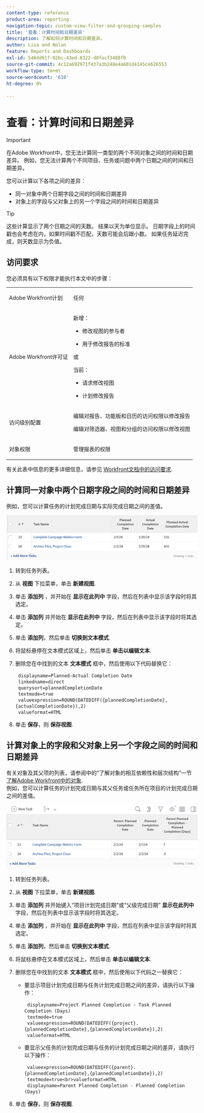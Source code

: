 ```yaml
---
content-type: reference
product-area: reporting
navigation-topic: custom-view-filter-and-grouping-samples
title: '查看：计算时间和日期差异'
description: 了解如何计算时间和日期差异。
author: Lisa and Nolan
feature: Reports and Dashboards
exl-id: 548dd91f-02bc-43ed-8322-d0facf3488f0
source-git-commit: 4c12a692971f437a3b248e4a601d4145ce626553
workflow-type: tm+mt
source-wordcount: '610'
ht-degree: 0%

---
```


# 查看：计算时间和日期差异

<!-- Audited: 1/2024 -->

>[!IMPORTANT]
>
>在Adobe Workfront中，您无法计算同一类型的两个不同对象之间的时间和日期差异。 例如，您无法计算两个不同项目、任务或问题中两个日期之间的时间和日期差异。

您可以计算以下各项之间的差异：

* 同一对象中两个日期字段之间的时间和日期差异
* 对象上的字段与父对象上的另一个字段之间的时间和日期差异

>[!TIP]
>
>这些计算显示了两个日期之间的天数。 结果以天为单位显示。 日期字段上的时间戳也会考虑在内，如果时间戳不匹配，天数可能会后跟小数。 如果任务延迟完成，则天数显示为负值。

## 访问要求

您必须具有以下权限才能执行本文中的步骤：

<table style="table-layout:auto"> 
 <col> 
 <col> 
 <tbody> 
  <tr> 
   <td role="rowheader">Adobe Workfront计划</td> 
   <td> <p>任何</p> </td> 
  </tr> 
  <tr> 
   <td role="rowheader">Adobe Workfront许可证</td> 
   <td> <p>新增： </p><ul><li><p>修改视图的参与者 </p></li><li>
   <p>用于修改报告的标准</p></li></ul><p>或</p><p>当前：</p><ul><li><p>请求修改视图 </p></li><li>
   <p>计划修改报告</p> </li><ul></td> 
  </tr> 
  <tr> 
   <td role="rowheader">访问级别配置</td> 
   <td> <p>编辑对报告、功能板和日历的访问权限以修改报告</p> <p>编辑对筛选器、视图和分组的访问权限以修改视图</p> </td> 
  </tr>  
  <tr> 
   <td role="rowheader">对象权限</td> 
   <td> <p>管理报表的权限</p>  </td> 
  </tr> 
 </tbody> 
</table>

有关此表中信息的更多详细信息，请参见 [Workfront文档中的访问要求](/help/quicksilver/administration-and-setup/add-users/access-levels-and-object-permissions/access-level-requirements-in-documentation.md).

## 计算同一对象中两个日期字段之间的时间和日期差异

例如，您可以计算任务的计划完成日期与实际完成日期之间的差值。

![](assets/view-planned-actual-completion-dates-datediff-column-new.png)

1. 转到任务列表。
1. 从 **视图** 下拉菜单，单击 **新建视图**.

1. 单击 **添加列** ，并开始在 **显示在此列中** 字段，然后在列表中显示该字段时将其选定。

1. 单击 **添加列** 并开始在 **显示在此列中** 字段，然后在列表中显示该字段时将其选定。

1. 单击 **添加列**，然后单击 **切换到文本模式**.

1. 将鼠标悬停在文本模式区域上，然后单击 **单击以编辑文本**.
1. 删除您在中找到的文本 **文本模式** 框中，然后使用以下代码替换它：

   ```
    displayname=Planned-Actual Completion Date
    linkedname=direct
    querysort=plannedCompletionDate
    textmode=true
    valueexpression=ROUND(DATEDIFF({plannedCompletionDate},{actualCompletionDate}),2)
    valueformat=HTML
   ```

1. 单击 **保存**，则 **保存视图**.

## 计算对象上的字段和父对象上另一个字段之间的时间和日期差异

有关对象及其父项的列表，请参阅中的“了解对象的相互依赖性和层次结构”一节 [了解Adobe Workfront中的对象](../../../workfront-basics/navigate-workfront/workfront-navigation/understand-objects.md).\
例如，您可以计算任务的计划完成日期与其父任务或任务所在项目的计划完成日期之间的差值。

![](assets/view-project-planned-task-planned-completion-dates-datediff-column-new.png)

1. 转到任务列表。
1. 从 **视图** 下拉菜单，单击 **新建视图**.

1. 单击 **添加列** 并开始键入“项目计划完成日期”或“父级完成日期” **显示在此列中** 字段，然后在列表中显示该字段时将其选定。

1. 单击 **添加列** ，并开始在 **显示在此列中** 字段，然后在列表中显示该字段时将其选定。

1. 单击 **添加列**，然后单击 **切换到文本模式**.

1. 将鼠标悬停在文本模式区域上，然后单击 **单击以编辑文本**.
1. 删除您在中找到的文本 **文本模式** 框中，然后使用以下代码之一替换它：

   * 要显示项目计划完成日期与任务计划完成日期之间的差异，请执行以下操作：

     ```
      displayname=Project Planned Completion - Task Planned Completion (Days)
      textmode=true
      valueexpression=ROUND(DATEDIFF({project}.{plannedCompletionDate},{plannedCompletionDate}),2)
      valueformat=HTML
     ```

   * 要显示父任务的计划完成日期与任务的计划完成日期之间的差异，请执行以下操作：

     ```
      valueexpression=ROUND(DATEDIFF({parent}.{plannedCompletionDate},{plannedCompletionDate}),2)
      textmode=true<br>valueformat=HTML
      displayname=Parent Planned Completion - Planned Completion (Days)
     ```

1. 单击 **保存**，则 **保存视图**.
